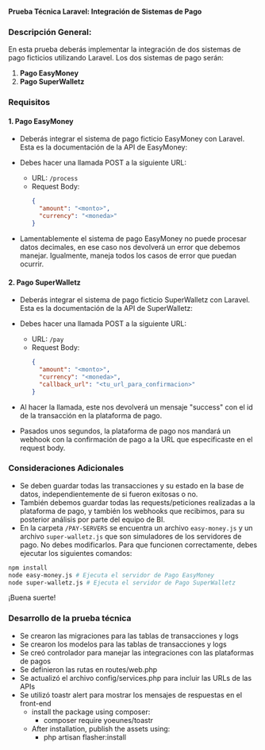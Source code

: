 **Prueba Técnica Laravel: Integración de Sistemas de Pago**

### Descripción General:

En esta prueba deberás implementar la integración de dos sistemas de pago ficticios utilizando Laravel. Los dos sistemas de pago serán:

1. **Pago EasyMoney**
2. **Pago SuperWalletz**

### Requisitos

#### 1. Pago EasyMoney

- Deberás integrar el sistema de pago ficticio EasyMoney con Laravel. Esta es la documentación de la API de EasyMoney:
  
- Debes hacer una llamada POST a la siguiente URL:
  - URL: `/process`
  - Request Body:
    ```json
    {
      "amount": "<monto>",
      "currency": "<moneda>"
    }
    ```
- Lamentablemente el sistema de pago EasyMoney no puede procesar datos decimales, en ese caso nos devolverá un error que debemos manejar. Igualmente, maneja todos los casos de error que puedan ocurrir.

#### 2. Pago SuperWalletz

- Deberás integrar el sistema de pago ficticio SuperWalletz con Laravel. Esta es la documentación de la API de SuperWalletz:

- Debes hacer una llamada POST a la siguiente URL:
  - URL: `/pay`
  - Request Body:
    ```json
    {
      "amount": "<monto>",
      "currency": "<moneda>",
      "callback_url": "<tu_url_para_confirmacion>"
    }
    ```

- Al hacer la llamada, este nos devolverá un mensaje "success" con el id de la transacción en la plataforma de pago.
- Pasados unos segundos, la plataforma de pago nos mandará un webhook con la confirmación de pago a la URL que especificaste en el request body.

### Consideraciones Adicionales

- Se deben guardar todas las transacciones y su estado en la base de datos, independientemente de si fueron exitosas o no.
- También debemos guardar todas las requests/peticiones realizadas a la plataforma de pago, y también los webhooks que recibimos, para su posterior análisis por parte del equipo de BI.
- En la carpeta `/PAY-SERVERS` se encuentra un archivo `easy-money.js` y un archivo `super-walletz.js` que son simuladores de los servidores de pago. No debes modificarlos. Para que funcionen correctamente, debes ejecutar los siguientes comandos:

```bash
npm install
node easy-money.js # Ejecuta el servidor de Pago EasyMoney
node super-walletz.js # Ejecuta el servidor de Pago SuperWalletz
```

¡Buena suerte!

### Desarrollo de la prueba técnica

- Se crearon las migraciones para las tablas de transacciones y logs
- Se crearon los modelos para las tablas de transacciones y logs
- Se creó controlador para manejar las integraciones con las plataformas de pagos
- Se definieron las rutas en routes/web.php
- Se actualizó el archivo config/services.php para incluir las URLs de las APIs
- Se utilizó toastr alert para mostrar los mensajes de respuestas en el front-end
  - install the package using composer:
    - composer require yoeunes/toastr
  - After installation, publish the assets using:
    - php artisan flasher:install

